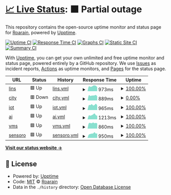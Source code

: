# [📈 Live Status](https://demo.upptime.js.org): <!--live status--> **🟧 Partial outage**

This repository contains the open-source uptime monitor and status page for [Roarain](https://demo.upptime.js.org), powered by [Upptime](https://github.com/upptime/upptime).

[![Uptime CI](https://github.com/koj-co/upptime/workflows/Uptime%20CI/badge.svg)](https://github.com/koj-co/upptime/actions?query=workflow%3A%22Uptime+CI%22)
[![Response Time CI](https://github.com/koj-co/upptime/workflows/Response%20Time%20CI/badge.svg)](https://github.com/koj-co/upptime/actions?query=workflow%3A%22Response+Time+CI%22)
[![Graphs CI](https://github.com/koj-co/upptime/workflows/Graphs%20CI/badge.svg)](https://github.com/koj-co/upptime/actions?query=workflow%3A%22Graphs+CI%22)
[![Static Site CI](https://github.com/koj-co/upptime/workflows/Static%20Site%20CI/badge.svg)](https://github.com/koj-co/upptime/actions?query=workflow%3A%22Static+Site+CI%22)
[![Summary CI](https://github.com/koj-co/upptime/workflows/Summary%20CI/badge.svg)](https://github.com/koj-co/upptime/actions?query=workflow%3A%22Summary+CI%22)

With [Upptime](https://upptime.js.org), you can get your own unlimited and free uptime monitor and status page, powered entirely by a GitHub repository. We use [Issues](https://github.com/Roarain/upptime/issues) as incident reports, [Actions](https://github.com/Roarain/upptime/actions) as uptime monitors, and [Pages](https://demo.upptime.js.org) for the status page.

<!--start: status pages-->
<!-- This summary is generated by Upptime (https://github.com/upptime/upptime) -->
<!-- Do not edit this manually, your changes will be overwritten -->
<!-- prettier-ignore -->
| URL | Status | History | Response Time | Uptime |
| --- | ------ | ------- | ------------- | ------ |
| <img alt="" src="https://icons.duckduckgo.com/ip3/lins.sensoro.com.ico" height="13"> [lins](https://lins.sensoro.com) | 🟩 Up | [lins.yml](https://github.com/Roarain/upptime/commits/HEAD/history/lins.yml) | <details><summary><img alt="Response time graph" src="./graphs/lins/response-time-week.png" height="20"> 973ms</summary><br><a href="https://demo.upptime.js.org/history/lins"><img alt="Response time 996" src="https://img.shields.io/endpoint?url=https%3A%2F%2Fraw.githubusercontent.com%2FRoarain%2Fupptime%2FHEAD%2Fapi%2Flins%2Fresponse-time.json"></a><br><a href="https://demo.upptime.js.org/history/lins"><img alt="24-hour response time 1391" src="https://img.shields.io/endpoint?url=https%3A%2F%2Fraw.githubusercontent.com%2FRoarain%2Fupptime%2FHEAD%2Fapi%2Flins%2Fresponse-time-day.json"></a><br><a href="https://demo.upptime.js.org/history/lins"><img alt="7-day response time 973" src="https://img.shields.io/endpoint?url=https%3A%2F%2Fraw.githubusercontent.com%2FRoarain%2Fupptime%2FHEAD%2Fapi%2Flins%2Fresponse-time-week.json"></a><br><a href="https://demo.upptime.js.org/history/lins"><img alt="30-day response time 961" src="https://img.shields.io/endpoint?url=https%3A%2F%2Fraw.githubusercontent.com%2FRoarain%2Fupptime%2FHEAD%2Fapi%2Flins%2Fresponse-time-month.json"></a><br><a href="https://demo.upptime.js.org/history/lins"><img alt="1-year response time 1007" src="https://img.shields.io/endpoint?url=https%3A%2F%2Fraw.githubusercontent.com%2FRoarain%2Fupptime%2FHEAD%2Fapi%2Flins%2Fresponse-time-year.json"></a></details> | <details><summary><a href="https://demo.upptime.js.org/history/lins">100.00%</a></summary><a href="https://demo.upptime.js.org/history/lins"><img alt="All-time uptime 99.95%" src="https://img.shields.io/endpoint?url=https%3A%2F%2Fraw.githubusercontent.com%2FRoarain%2Fupptime%2FHEAD%2Fapi%2Flins%2Fuptime.json"></a><br><a href="https://demo.upptime.js.org/history/lins"><img alt="24-hour uptime 100.00%" src="https://img.shields.io/endpoint?url=https%3A%2F%2Fraw.githubusercontent.com%2FRoarain%2Fupptime%2FHEAD%2Fapi%2Flins%2Fuptime-day.json"></a><br><a href="https://demo.upptime.js.org/history/lins"><img alt="7-day uptime 100.00%" src="https://img.shields.io/endpoint?url=https%3A%2F%2Fraw.githubusercontent.com%2FRoarain%2Fupptime%2FHEAD%2Fapi%2Flins%2Fuptime-week.json"></a><br><a href="https://demo.upptime.js.org/history/lins"><img alt="30-day uptime 100.00%" src="https://img.shields.io/endpoint?url=https%3A%2F%2Fraw.githubusercontent.com%2FRoarain%2Fupptime%2FHEAD%2Fapi%2Flins%2Fuptime-month.json"></a><br><a href="https://demo.upptime.js.org/history/lins"><img alt="1-year uptime 100.00%" src="https://img.shields.io/endpoint?url=https%3A%2F%2Fraw.githubusercontent.com%2FRoarain%2Fupptime%2FHEAD%2Fapi%2Flins%2Fuptime-year.json"></a></details>
| <img alt="" src="https://icons.duckduckgo.com/ip3/city.sensoro.com.ico" height="13"> [city](https://city.sensoro.com) | 🟥 Down | [city.yml](https://github.com/Roarain/upptime/commits/HEAD/history/city.yml) | <details><summary><img alt="Response time graph" src="./graphs/city/response-time-week.png" height="20"> 889ms</summary><br><a href="https://demo.upptime.js.org/history/city"><img alt="Response time 1163" src="https://img.shields.io/endpoint?url=https%3A%2F%2Fraw.githubusercontent.com%2FRoarain%2Fupptime%2FHEAD%2Fapi%2Fcity%2Fresponse-time.json"></a><br><a href="https://demo.upptime.js.org/history/city"><img alt="24-hour response time 882" src="https://img.shields.io/endpoint?url=https%3A%2F%2Fraw.githubusercontent.com%2FRoarain%2Fupptime%2FHEAD%2Fapi%2Fcity%2Fresponse-time-day.json"></a><br><a href="https://demo.upptime.js.org/history/city"><img alt="7-day response time 889" src="https://img.shields.io/endpoint?url=https%3A%2F%2Fraw.githubusercontent.com%2FRoarain%2Fupptime%2FHEAD%2Fapi%2Fcity%2Fresponse-time-week.json"></a><br><a href="https://demo.upptime.js.org/history/city"><img alt="30-day response time 906" src="https://img.shields.io/endpoint?url=https%3A%2F%2Fraw.githubusercontent.com%2FRoarain%2Fupptime%2FHEAD%2Fapi%2Fcity%2Fresponse-time-month.json"></a><br><a href="https://demo.upptime.js.org/history/city"><img alt="1-year response time 1132" src="https://img.shields.io/endpoint?url=https%3A%2F%2Fraw.githubusercontent.com%2FRoarain%2Fupptime%2FHEAD%2Fapi%2Fcity%2Fresponse-time-year.json"></a></details> | <details><summary><a href="https://demo.upptime.js.org/history/city">0.00%</a></summary><a href="https://demo.upptime.js.org/history/city"><img alt="All-time uptime 89.91%" src="https://img.shields.io/endpoint?url=https%3A%2F%2Fraw.githubusercontent.com%2FRoarain%2Fupptime%2FHEAD%2Fapi%2Fcity%2Fuptime.json"></a><br><a href="https://demo.upptime.js.org/history/city"><img alt="24-hour uptime 0.00%" src="https://img.shields.io/endpoint?url=https%3A%2F%2Fraw.githubusercontent.com%2FRoarain%2Fupptime%2FHEAD%2Fapi%2Fcity%2Fuptime-day.json"></a><br><a href="https://demo.upptime.js.org/history/city"><img alt="7-day uptime 0.00%" src="https://img.shields.io/endpoint?url=https%3A%2F%2Fraw.githubusercontent.com%2FRoarain%2Fupptime%2FHEAD%2Fapi%2Fcity%2Fuptime-week.json"></a><br><a href="https://demo.upptime.js.org/history/city"><img alt="30-day uptime 0.00%" src="https://img.shields.io/endpoint?url=https%3A%2F%2Fraw.githubusercontent.com%2FRoarain%2Fupptime%2FHEAD%2Fapi%2Fcity%2Fuptime-month.json"></a><br><a href="https://demo.upptime.js.org/history/city"><img alt="1-year uptime 58.47%" src="https://img.shields.io/endpoint?url=https%3A%2F%2Fraw.githubusercontent.com%2FRoarain%2Fupptime%2FHEAD%2Fapi%2Fcity%2Fuptime-year.json"></a></details>
| <img alt="" src="https://icons.duckduckgo.com/ip3/iot.sensoro.com.ico" height="13"> [iot](https://iot.sensoro.com) | 🟩 Up | [iot.yml](https://github.com/Roarain/upptime/commits/HEAD/history/iot.yml) | <details><summary><img alt="Response time graph" src="./graphs/iot/response-time-week.png" height="20"> 965ms</summary><br><a href="https://demo.upptime.js.org/history/iot"><img alt="Response time 1259" src="https://img.shields.io/endpoint?url=https%3A%2F%2Fraw.githubusercontent.com%2FRoarain%2Fupptime%2FHEAD%2Fapi%2Fiot%2Fresponse-time.json"></a><br><a href="https://demo.upptime.js.org/history/iot"><img alt="24-hour response time 997" src="https://img.shields.io/endpoint?url=https%3A%2F%2Fraw.githubusercontent.com%2FRoarain%2Fupptime%2FHEAD%2Fapi%2Fiot%2Fresponse-time-day.json"></a><br><a href="https://demo.upptime.js.org/history/iot"><img alt="7-day response time 965" src="https://img.shields.io/endpoint?url=https%3A%2F%2Fraw.githubusercontent.com%2FRoarain%2Fupptime%2FHEAD%2Fapi%2Fiot%2Fresponse-time-week.json"></a><br><a href="https://demo.upptime.js.org/history/iot"><img alt="30-day response time 933" src="https://img.shields.io/endpoint?url=https%3A%2F%2Fraw.githubusercontent.com%2FRoarain%2Fupptime%2FHEAD%2Fapi%2Fiot%2Fresponse-time-month.json"></a><br><a href="https://demo.upptime.js.org/history/iot"><img alt="1-year response time 1261" src="https://img.shields.io/endpoint?url=https%3A%2F%2Fraw.githubusercontent.com%2FRoarain%2Fupptime%2FHEAD%2Fapi%2Fiot%2Fresponse-time-year.json"></a></details> | <details><summary><a href="https://demo.upptime.js.org/history/iot">100.00%</a></summary><a href="https://demo.upptime.js.org/history/iot"><img alt="All-time uptime 99.94%" src="https://img.shields.io/endpoint?url=https%3A%2F%2Fraw.githubusercontent.com%2FRoarain%2Fupptime%2FHEAD%2Fapi%2Fiot%2Fuptime.json"></a><br><a href="https://demo.upptime.js.org/history/iot"><img alt="24-hour uptime 100.00%" src="https://img.shields.io/endpoint?url=https%3A%2F%2Fraw.githubusercontent.com%2FRoarain%2Fupptime%2FHEAD%2Fapi%2Fiot%2Fuptime-day.json"></a><br><a href="https://demo.upptime.js.org/history/iot"><img alt="7-day uptime 100.00%" src="https://img.shields.io/endpoint?url=https%3A%2F%2Fraw.githubusercontent.com%2FRoarain%2Fupptime%2FHEAD%2Fapi%2Fiot%2Fuptime-week.json"></a><br><a href="https://demo.upptime.js.org/history/iot"><img alt="30-day uptime 100.00%" src="https://img.shields.io/endpoint?url=https%3A%2F%2Fraw.githubusercontent.com%2FRoarain%2Fupptime%2FHEAD%2Fapi%2Fiot%2Fuptime-month.json"></a><br><a href="https://demo.upptime.js.org/history/iot"><img alt="1-year uptime 99.99%" src="https://img.shields.io/endpoint?url=https%3A%2F%2Fraw.githubusercontent.com%2FRoarain%2Fupptime%2FHEAD%2Fapi%2Fiot%2Fuptime-year.json"></a></details>
| <img alt="" src="https://icons.duckduckgo.com/ip3/ai.sensoro.com.ico" height="13"> [ai](https://ai.sensoro.com/) | 🟩 Up | [ai.yml](https://github.com/Roarain/upptime/commits/HEAD/history/ai.yml) | <details><summary><img alt="Response time graph" src="./graphs/ai/response-time-week.png" height="20"> 1213ms</summary><br><a href="https://demo.upptime.js.org/history/ai"><img alt="Response time 1025" src="https://img.shields.io/endpoint?url=https%3A%2F%2Fraw.githubusercontent.com%2FRoarain%2Fupptime%2FHEAD%2Fapi%2Fai%2Fresponse-time.json"></a><br><a href="https://demo.upptime.js.org/history/ai"><img alt="24-hour response time 1228" src="https://img.shields.io/endpoint?url=https%3A%2F%2Fraw.githubusercontent.com%2FRoarain%2Fupptime%2FHEAD%2Fapi%2Fai%2Fresponse-time-day.json"></a><br><a href="https://demo.upptime.js.org/history/ai"><img alt="7-day response time 1213" src="https://img.shields.io/endpoint?url=https%3A%2F%2Fraw.githubusercontent.com%2FRoarain%2Fupptime%2FHEAD%2Fapi%2Fai%2Fresponse-time-week.json"></a><br><a href="https://demo.upptime.js.org/history/ai"><img alt="30-day response time 1113" src="https://img.shields.io/endpoint?url=https%3A%2F%2Fraw.githubusercontent.com%2FRoarain%2Fupptime%2FHEAD%2Fapi%2Fai%2Fresponse-time-month.json"></a><br><a href="https://demo.upptime.js.org/history/ai"><img alt="1-year response time 1060" src="https://img.shields.io/endpoint?url=https%3A%2F%2Fraw.githubusercontent.com%2FRoarain%2Fupptime%2FHEAD%2Fapi%2Fai%2Fresponse-time-year.json"></a></details> | <details><summary><a href="https://demo.upptime.js.org/history/ai">100.00%</a></summary><a href="https://demo.upptime.js.org/history/ai"><img alt="All-time uptime 99.95%" src="https://img.shields.io/endpoint?url=https%3A%2F%2Fraw.githubusercontent.com%2FRoarain%2Fupptime%2FHEAD%2Fapi%2Fai%2Fuptime.json"></a><br><a href="https://demo.upptime.js.org/history/ai"><img alt="24-hour uptime 100.00%" src="https://img.shields.io/endpoint?url=https%3A%2F%2Fraw.githubusercontent.com%2FRoarain%2Fupptime%2FHEAD%2Fapi%2Fai%2Fuptime-day.json"></a><br><a href="https://demo.upptime.js.org/history/ai"><img alt="7-day uptime 100.00%" src="https://img.shields.io/endpoint?url=https%3A%2F%2Fraw.githubusercontent.com%2FRoarain%2Fupptime%2FHEAD%2Fapi%2Fai%2Fuptime-week.json"></a><br><a href="https://demo.upptime.js.org/history/ai"><img alt="30-day uptime 100.00%" src="https://img.shields.io/endpoint?url=https%3A%2F%2Fraw.githubusercontent.com%2FRoarain%2Fupptime%2FHEAD%2Fapi%2Fai%2Fuptime-month.json"></a><br><a href="https://demo.upptime.js.org/history/ai"><img alt="1-year uptime 100.00%" src="https://img.shields.io/endpoint?url=https%3A%2F%2Fraw.githubusercontent.com%2FRoarain%2Fupptime%2FHEAD%2Fapi%2Fai%2Fuptime-year.json"></a></details>
| <img alt="" src="https://icons.duckduckgo.com/ip3/vms-api.sensoro.com.ico" height="13"> [vms](https://vms-api.sensoro.com/) | 🟩 Up | [vms.yml](https://github.com/Roarain/upptime/commits/HEAD/history/vms.yml) | <details><summary><img alt="Response time graph" src="./graphs/vms/response-time-week.png" height="20"> 860ms</summary><br><a href="https://demo.upptime.js.org/history/vms"><img alt="Response time 991" src="https://img.shields.io/endpoint?url=https%3A%2F%2Fraw.githubusercontent.com%2FRoarain%2Fupptime%2FHEAD%2Fapi%2Fvms%2Fresponse-time.json"></a><br><a href="https://demo.upptime.js.org/history/vms"><img alt="24-hour response time 901" src="https://img.shields.io/endpoint?url=https%3A%2F%2Fraw.githubusercontent.com%2FRoarain%2Fupptime%2FHEAD%2Fapi%2Fvms%2Fresponse-time-day.json"></a><br><a href="https://demo.upptime.js.org/history/vms"><img alt="7-day response time 860" src="https://img.shields.io/endpoint?url=https%3A%2F%2Fraw.githubusercontent.com%2FRoarain%2Fupptime%2FHEAD%2Fapi%2Fvms%2Fresponse-time-week.json"></a><br><a href="https://demo.upptime.js.org/history/vms"><img alt="30-day response time 871" src="https://img.shields.io/endpoint?url=https%3A%2F%2Fraw.githubusercontent.com%2FRoarain%2Fupptime%2FHEAD%2Fapi%2Fvms%2Fresponse-time-month.json"></a><br><a href="https://demo.upptime.js.org/history/vms"><img alt="1-year response time 998" src="https://img.shields.io/endpoint?url=https%3A%2F%2Fraw.githubusercontent.com%2FRoarain%2Fupptime%2FHEAD%2Fapi%2Fvms%2Fresponse-time-year.json"></a></details> | <details><summary><a href="https://demo.upptime.js.org/history/vms">100.00%</a></summary><a href="https://demo.upptime.js.org/history/vms"><img alt="All-time uptime 99.94%" src="https://img.shields.io/endpoint?url=https%3A%2F%2Fraw.githubusercontent.com%2FRoarain%2Fupptime%2FHEAD%2Fapi%2Fvms%2Fuptime.json"></a><br><a href="https://demo.upptime.js.org/history/vms"><img alt="24-hour uptime 100.00%" src="https://img.shields.io/endpoint?url=https%3A%2F%2Fraw.githubusercontent.com%2FRoarain%2Fupptime%2FHEAD%2Fapi%2Fvms%2Fuptime-day.json"></a><br><a href="https://demo.upptime.js.org/history/vms"><img alt="7-day uptime 100.00%" src="https://img.shields.io/endpoint?url=https%3A%2F%2Fraw.githubusercontent.com%2FRoarain%2Fupptime%2FHEAD%2Fapi%2Fvms%2Fuptime-week.json"></a><br><a href="https://demo.upptime.js.org/history/vms"><img alt="30-day uptime 100.00%" src="https://img.shields.io/endpoint?url=https%3A%2F%2Fraw.githubusercontent.com%2FRoarain%2Fupptime%2FHEAD%2Fapi%2Fvms%2Fuptime-month.json"></a><br><a href="https://demo.upptime.js.org/history/vms"><img alt="1-year uptime 100.00%" src="https://img.shields.io/endpoint?url=https%3A%2F%2Fraw.githubusercontent.com%2FRoarain%2Fupptime%2FHEAD%2Fapi%2Fvms%2Fuptime-year.json"></a></details>
| <img alt="" src="https://icons.duckduckgo.com/ip3/www.sensoro.com.ico" height="13"> [sensoro](https://www.sensoro.com/) | 🟩 Up | [sensoro.yml](https://github.com/Roarain/upptime/commits/HEAD/history/sensoro.yml) | <details><summary><img alt="Response time graph" src="./graphs/sensoro/response-time-week.png" height="20"> 950ms</summary><br><a href="https://demo.upptime.js.org/history/sensoro"><img alt="Response time 1112" src="https://img.shields.io/endpoint?url=https%3A%2F%2Fraw.githubusercontent.com%2FRoarain%2Fupptime%2FHEAD%2Fapi%2Fsensoro%2Fresponse-time.json"></a><br><a href="https://demo.upptime.js.org/history/sensoro"><img alt="24-hour response time 836" src="https://img.shields.io/endpoint?url=https%3A%2F%2Fraw.githubusercontent.com%2FRoarain%2Fupptime%2FHEAD%2Fapi%2Fsensoro%2Fresponse-time-day.json"></a><br><a href="https://demo.upptime.js.org/history/sensoro"><img alt="7-day response time 950" src="https://img.shields.io/endpoint?url=https%3A%2F%2Fraw.githubusercontent.com%2FRoarain%2Fupptime%2FHEAD%2Fapi%2Fsensoro%2Fresponse-time-week.json"></a><br><a href="https://demo.upptime.js.org/history/sensoro"><img alt="30-day response time 914" src="https://img.shields.io/endpoint?url=https%3A%2F%2Fraw.githubusercontent.com%2FRoarain%2Fupptime%2FHEAD%2Fapi%2Fsensoro%2Fresponse-time-month.json"></a><br><a href="https://demo.upptime.js.org/history/sensoro"><img alt="1-year response time 1091" src="https://img.shields.io/endpoint?url=https%3A%2F%2Fraw.githubusercontent.com%2FRoarain%2Fupptime%2FHEAD%2Fapi%2Fsensoro%2Fresponse-time-year.json"></a></details> | <details><summary><a href="https://demo.upptime.js.org/history/sensoro">100.00%</a></summary><a href="https://demo.upptime.js.org/history/sensoro"><img alt="All-time uptime 99.98%" src="https://img.shields.io/endpoint?url=https%3A%2F%2Fraw.githubusercontent.com%2FRoarain%2Fupptime%2FHEAD%2Fapi%2Fsensoro%2Fuptime.json"></a><br><a href="https://demo.upptime.js.org/history/sensoro"><img alt="24-hour uptime 100.00%" src="https://img.shields.io/endpoint?url=https%3A%2F%2Fraw.githubusercontent.com%2FRoarain%2Fupptime%2FHEAD%2Fapi%2Fsensoro%2Fuptime-day.json"></a><br><a href="https://demo.upptime.js.org/history/sensoro"><img alt="7-day uptime 100.00%" src="https://img.shields.io/endpoint?url=https%3A%2F%2Fraw.githubusercontent.com%2FRoarain%2Fupptime%2FHEAD%2Fapi%2Fsensoro%2Fuptime-week.json"></a><br><a href="https://demo.upptime.js.org/history/sensoro"><img alt="30-day uptime 100.00%" src="https://img.shields.io/endpoint?url=https%3A%2F%2Fraw.githubusercontent.com%2FRoarain%2Fupptime%2FHEAD%2Fapi%2Fsensoro%2Fuptime-month.json"></a><br><a href="https://demo.upptime.js.org/history/sensoro"><img alt="1-year uptime 100.00%" src="https://img.shields.io/endpoint?url=https%3A%2F%2Fraw.githubusercontent.com%2FRoarain%2Fupptime%2FHEAD%2Fapi%2Fsensoro%2Fuptime-year.json"></a></details>

<!--end: status pages-->

[**Visit our status website →**](https://demo.upptime.js.org)

## 📄 License

- Powered by: [Upptime](https://github.com/upptime/upptime)
- Code: [MIT](./LICENSE) © [Roarain](https://demo.upptime.js.org)
- Data in the `./history` directory: [Open Database License](https://opendatacommons.org/licenses/odbl/1-0/)
